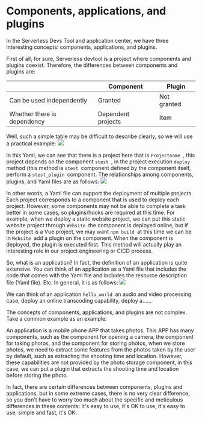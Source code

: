 # Components, applications, and plugins

In the Serverless Devs Tool and application center, we have three interesting concepts: components, applications, and plugins.

First of all, for sure, Serverless devtool is a project where components and plugins coexist. Therefore, the differences between components and plugins are:

|  | Component | Plugin |
| ---- | ---- | ---- |
| Can be used independently | Granted | Not granted |
| Whether there is dependency | Dependent projects | Item |

Well, such a simple table may be difficult to describe clearly, so we will use a practical example:
![](https://images.serverlessfans.com/s-tool/zh/component-application-plugin-1.jpg)

In this Yaml, we can see that there is a project here that is `Projectname `, this project depends on the component `stest `, in the project execution `deploy `method (this method is `stest `component defined by the component itself, perform a `stest_plugin `component. The relationships among components, plugins, and Yaml files are as follows:
![](https://images.serverlessfans.com/s-tool/zh/component-application-plugin-2.jpg)

In other words, a Yaml file can support the deployment of multiple projects. Each project corresponds to a component that is used to deploy each project. However, some components may not be able to complete a task better in some cases, so plugins/hooks are required at this time. For example, when we deploy a static website project, we can put this static website project through `Website `the component is deployed online, but if the project is a Vue project, we may want `npm build `at this time we can be in `Website `add a plugin on the component. When the component is deployed, the plugin is executed first. This method will actually play an interesting role in our project engineering or CICD process.

So, what is an application? In fact, the definition of an application is quite extensive. You can think of an application as a Yaml file that includes the code that comes with the Yaml file and includes the resource description file (Yaml file). Etc. In general, it is as follows:
![](https://images.serverlessfans.com/s-tool/zh/component-application-plugin-3.jpg)

We can think of an application `hello_world `an audio and video processing case, deploy an online transcoding capability, deploy a......

The concepts of components, applications, and plugins are not complex. Take a common example as an example:

An application is a mobile phone APP that takes photos. This APP has many components, such as the component for opening a camera, the component for taking photos, and the component for storing photos, when we store photos, we need to extract some features from the photos taken by the user by default, such as extracting the shooting time and location. However, these capabilities are not provided by the photo storage component, in this case, we can put a plugin that extracts the shooting time and location before storing the photo.

In fact, there are certain differences between components, plugins and applications, but in some extreme cases, there is no very clear difference, so you don't have to worry too much about the specific and meticulous differences in these contents: It's easy to use, it's OK to use, it's easy to use, simple and fast, it's OK.

